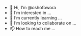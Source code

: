 - 👋 Hi, I’m @oshofowora
- 👀 I’m interested in ...
- 🌱 I’m currently learning ...
- 💞️ I’m looking to collaborate on ...
- 📫 How to reach me ...

<!---
oshofowora/oshofowora is a ✨ special ✨ repository because its `README.md` (this file) appears on your GitHub profile.
You can click the Preview link to take a look at your changes.
--->
